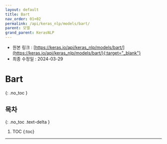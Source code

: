 ```yaml
---
layout: default
title: Bart
nav_order: 01+02
permalink: /api/keras_nlp/models/bart/
parent: 모델
grand_parent: KerasNLP
---
```


* 원본 링크 : [https://keras.io/api/keras_nlp/models/bart/](https://keras.io/api/keras_nlp/models/bart/){:target="_blank"}
* 최종 수정일 : 2024-03-29

# Bart
{: .no_toc }

## 목차
{: .no_toc .text-delta }

1. TOC
{:toc}

---
